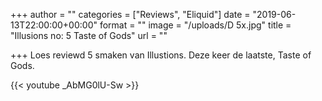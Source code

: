 +++
author = ""
categories = ["Reviews", "Eliquid"]
date = "2019-06-13T22:00:00+00:00"
format = ""
image = "/uploads/D 5x.jpg"
title = "Illusions no: 5 Taste of Gods"
url = ""

+++
Loes reviewd 5 smaken van Illustions. Deze keer de laatste, Taste of Gods.

{{< youtube _AbMG0lU-Sw >}}